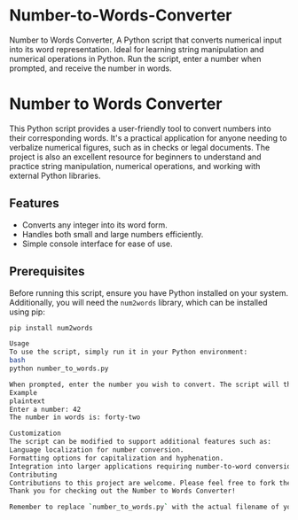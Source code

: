 # Number-to-Words-Converter
Number to Words Converter, A Python script that converts numerical input into its word representation. Ideal for learning string manipulation and numerical operations in Python. Run the script, enter a number when prompted, and receive the number in words.
# Number to Words Converter

This Python script provides a user-friendly tool to convert numbers into their corresponding words. It's a practical application for anyone needing to verbalize numerical figures, such as in checks or legal documents. The project is also an excellent resource for beginners to understand and practice string manipulation, numerical operations, and working with external Python libraries.

## Features

- Converts any integer into its word form.
- Handles both small and large numbers efficiently.
- Simple console interface for ease of use.

## Prerequisites

Before running this script, ensure you have Python installed on your system. Additionally, you will need the `num2words` library, which can be installed using pip:

```bash
pip install num2words

Usage
To use the script, simply run it in your Python environment:
bash
python number_to_words.py

When prompted, enter the number you wish to convert. The script will then display the number in word form.
Example
plaintext
Enter a number: 42
The number in words is: forty-two

Customization
The script can be modified to support additional features such as:
Language localization for number conversion.
Formatting options for capitalization and hyphenation.
Integration into larger applications requiring number-to-word conversion.
Contributing
Contributions to this project are welcome. Please feel free to fork the repository, make your changes, and submit a pull request.
Thank you for checking out the Number to Words Converter!

Remember to replace `number_to_words.py` with the actual filename of your script. This long README provides a comprehensive guide to what the project does, how to set it up, and how to use it, along with potential areas for further development.


